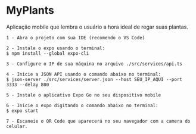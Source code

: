 # MyPlants

Aplicação mobile que lembra o usuário a hora ideal de regar suas plantas.

    1 - Abra o projeto com sua IDE (recomendo o VS Code)

    2 - Instale o expo usando o terminal:
    $ npm install --global expo-cli
    
    3 - Configure o IP de sua máquina no arquivo ./src/services/api.ts   

    4 - Inicie a JSON API usando o comando abaixo no terminal:
    $ json-server ./src/services/server.json --host SEU_IP_AQUI --port 3333 --delay 800

    5 - Instale o aplicativo Expo Go no seu dispositivo mobile

    6 - Inicie o expo digitando o comando abaixo no terminal:
    $ expo start

    7 - Escaneie o QR Code que aparecerá no seu navegador com a camera do celular.
